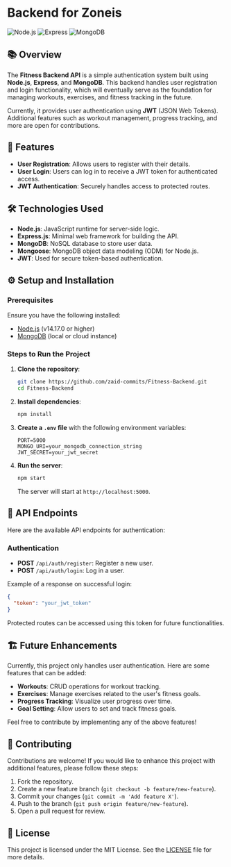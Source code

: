 
# Backend for Zoneis

![Node.js](https://img.shields.io/badge/Node.js-v14.17.0-green)
![Express](https://img.shields.io/badge/Express-v4.17.1-blue)
![MongoDB](https://img.shields.io/badge/MongoDB-v4.4.6-green)

## 📚 Overview

The **Fitness Backend API** is a simple authentication system built using **Node.js**, **Express**, and **MongoDB**. This backend handles user registration and login functionality, which will eventually serve as the foundation for managing workouts, exercises, and fitness tracking in the future.

Currently, it provides user authentication using **JWT** (JSON Web Tokens). Additional features such as workout management, progress tracking, and more are open for contributions.

## 🚀 Features

- **User Registration**: Allows users to register with their details.
- **User Login**: Users can log in to receive a JWT token for authenticated access.
- **JWT Authentication**: Securely handles access to protected routes.

## 🛠️ Technologies Used

- **Node.js**: JavaScript runtime for server-side logic.
- **Express.js**: Minimal web framework for building the API.
- **MongoDB**: NoSQL database to store user data.
- **Mongoose**: MongoDB object data modeling (ODM) for Node.js.
- **JWT**: Used for secure token-based authentication.

## ⚙️ Setup and Installation

### Prerequisites

Ensure you have the following installed:

- [Node.js](https://nodejs.org/) (v14.17.0 or higher)
- [MongoDB](https://www.mongodb.com/) (local or cloud instance)

### Steps to Run the Project

1. **Clone the repository**:

   ```bash
   git clone https://github.com/zaid-commits/Fitness-Backend.git
   cd Fitness-Backend
   ```

2. **Install dependencies**:

   ```bash
   npm install
   ```

3. **Create a `.env` file** with the following environment variables:

   ```
   PORT=5000
   MONGO_URI=your_mongodb_connection_string
   JWT_SECRET=your_jwt_secret
   ```

4. **Run the server**:

   ```bash
   npm start
   ```

   The server will start at `http://localhost:5000`.

## 📂 API Endpoints

Here are the available API endpoints for authentication:

### Authentication

- **POST** `/api/auth/register`: Register a new user.
- **POST** `/api/auth/login`: Log in a user.

Example of a response on successful login:
```json
{
  "token": "your_jwt_token"
}
```

Protected routes can be accessed using this token for future functionalities.

## 🏗️ Future Enhancements

Currently, this project only handles user authentication. Here are some features that can be added:

- **Workouts**: CRUD operations for workout tracking.
- **Exercises**: Manage exercises related to the user's fitness goals.
- **Progress Tracking**: Visualize user progress over time.
- **Goal Setting**: Allow users to set and track fitness goals.

Feel free to contribute by implementing any of the above features!

## 🤝 Contributing

Contributions are welcome! If you would like to enhance this project with additional features, please follow these steps:

1. Fork the repository.
2. Create a new feature branch (`git checkout -b feature/new-feature`).
3. Commit your changes (`git commit -m 'Add feature X'`).
4. Push to the branch (`git push origin feature/new-feature`).
5. Open a pull request for review.

## 📄 License

This project is licensed under the MIT License. See the [LICENSE](./LICENSE) file for more details.
